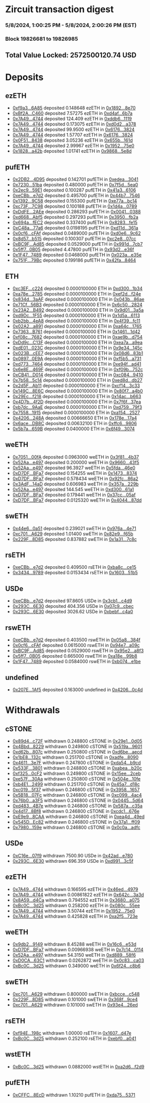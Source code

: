 # Zircuit transaction digest
### 5/8/2024, 1:00:25 PM - 5/8/2024, 2:00:26 PM (EST)
### Block 19826681 to 19826985

## Total Value Locked: 2572500120.74 USD

# Deposits
## ezETH
- [0xf9a3...6A85](https://etherscan.io/address/0xf9a30182654d8748FBB606Ec3CD0514B90756A85) deposited 0.148648 ezETH in [0x1892...8e70](https://etherscan.io/tx/0xf9a30182654d8748FBB606Ec3CD0514B90756A85)
- [0xBf2A...C460](https://etherscan.io/address/0xBf2Ac0BaF27BE73Fc245547e7b0A56C86fC1C460) deposited 7.57275 ezETH in [0xd4af...6b7a](https://etherscan.io/tx/0xBf2Ac0BaF27BE73Fc245547e7b0A56C86fC1C460)
- [0x7A49...4744](https://etherscan.io/address/0x7A493Be5c2ce014cD049Bf178a1ac0Db1B434744) deposited 124.409 ezETH in [0xddb6...1119](https://etherscan.io/tx/0x7A493Be5c2ce014cD049Bf178a1ac0Db1B434744)
- [0x7A49...4744](https://etherscan.io/address/0x7A493Be5c2ce014cD049Bf178a1ac0Db1B434744) deposited 0.173075 ezETH in [0xd0d2...a378](https://etherscan.io/tx/0x7A493Be5c2ce014cD049Bf178a1ac0Db1B434744)
- [0x7A49...4744](https://etherscan.io/address/0x7A493Be5c2ce014cD049Bf178a1ac0Db1B434744) deposited 99.9500 ezETH in [0x6176...3824](https://etherscan.io/tx/0x7A493Be5c2ce014cD049Bf178a1ac0Db1B434744)
- [0x7A49...4744](https://etherscan.io/address/0x7A493Be5c2ce014cD049Bf178a1ac0Db1B434744) deposited 1.57707 ezETH in [0x6176...3824](https://etherscan.io/tx/0x7A493Be5c2ce014cD049Bf178a1ac0Db1B434744)
- [0x0F51...8438](https://etherscan.io/address/0x0F5151ba2B0af94c7fe5118Ab56269482dEd8438) deposited 3.05236 ezETH in [0x655b...161d](https://etherscan.io/tx/0x0F5151ba2B0af94c7fe5118Ab56269482dEd8438)
- [0x7A49...4744](https://etherscan.io/address/0x7A493Be5c2ce014cD049Bf178a1ac0Db1B434744) deposited 2.99967 ezETH in [0x1952...75e0](https://etherscan.io/tx/0x7A493Be5c2ce014cD049Bf178a1ac0Db1B434744)
- [0x1828...a42b](https://etherscan.io/address/0x1828D3d89C9057C4d56D6bcd10F8B70F8Fc6a42b) deposited 1.01741 ezETH in [0x9868...5e8d](https://etherscan.io/tx/0x1828D3d89C9057C4d56D6bcd10F8B70F8Fc6a42b)
## pufETH
- [0x2DB2...4D95](https://etherscan.io/address/0x2DB249d91d53ae87222A5d15Cd44c15ff53a4D95) deposited 0.142701 pufETH in [0xedea...3041](https://etherscan.io/tx/0x2DB249d91d53ae87222A5d15Cd44c15ff53a4D95)
- [0x7230...51ba](https://etherscan.io/address/0x7230D59F056160b5bD420711F58765c2F34f51ba) deposited 0.480000 pufETH in [0x7f5d...5ea0](https://etherscan.io/tx/0x7230D59F056160b5bD420711F58765c2F34f51ba)
- [0x2ec9...59E1](https://etherscan.io/address/0x2ec904e272A634906CdB78839aCbd6A85bB059E1) deposited 0.100287 pufETH in [0x41a3...6106](https://etherscan.io/tx/0x2ec904e272A634906CdB78839aCbd6A85bB059E1)
- [0xeCBb...e7d2](https://etherscan.io/address/0xeCBb016F886769d63349a616CD575cCD66Bae7d2) deposited 0.495700 pufETH in [0x44b7...7546](https://etherscan.io/tx/0xeCBb016F886769d63349a616CD575cCD66Bae7d2)
- [0x1392...9C58](https://etherscan.io/address/0x1392782e55DC8BbAb71a338Fb7560EBDCAc19C58) deposited 0.155300 pufETH in [0xe77a...bc14](https://etherscan.io/tx/0x1392782e55DC8BbAb71a338Fb7560EBDCAc19C58)
- [0xc73F...7C98](https://etherscan.io/address/0xc73F272e46460258576524439264c48cB36E7C98) deposited 0.100188 pufETH in [0x1d4a...0789](https://etherscan.io/tx/0xc73F272e46460258576524439264c48cB36E7C98)
- [0xDdFE...2AEe](https://etherscan.io/address/0xDdFE9402E3Cd6913c64eF4c3B8D4d98F25582AEe) deposited 0.286293 pufETH in [0x0041...0388](https://etherscan.io/tx/0xDdFE9402E3Cd6913c64eF4c3B8D4d98F25582AEe)
- [0xd668...Abf5](https://etherscan.io/address/0xd668337cB6b623216a93e55b76F8AF19aF10Abf5) deposited 0.297293 pufETH in [0x3950...fb2a](https://etherscan.io/tx/0xd668337cB6b623216a93e55b76F8AF19aF10Abf5)
- [0x694a...fEC2](https://etherscan.io/address/0x694a6E4bA57b3CB8A90Cb962edaCb6960305fEC2) deposited 0.337400 pufETH in [0x8283...fe15](https://etherscan.io/tx/0x694a6E4bA57b3CB8A90Cb962edaCb6960305fEC2)
- [0xC48a...77a6](https://etherscan.io/address/0xC48ac3782592e451Ff613100E0d3C9a2318D77a6) deposited 0.0198195 pufETH in [0xd11d...361a](https://etherscan.io/tx/0xC48ac3782592e451Ff613100E0d3C9a2318D77a6)
- [0x0cf6...cFAf](https://etherscan.io/address/0x0cf6eF0Cd9C89C9F4661223929353d5d8375cFAf) deposited 0.0489000 pufETH in [0xd0e6...9c62](https://etherscan.io/tx/0x0cf6eF0Cd9C89C9F4661223929353d5d8375cFAf)
- [0x8d57...b515](https://etherscan.io/address/0x8d57139ED72D1fea0b7B87805C1d6036E945b515) deposited 0.100307 pufETH in [0xc2e8...07cc](https://etherscan.io/tx/0x8d57139ED72D1fea0b7B87805C1d6036E945b515)
- [0xBC9F...Ad85](https://etherscan.io/address/0xBC9FA7ca1AC282F0168843AB396bdA164D64Ad85) deposited 0.0529000 pufETH in [0x991d...7cb7](https://etherscan.io/tx/0xBC9FA7ca1AC282F0168843AB396bdA164D64Ad85)
- [0x5ff7...0B05](https://etherscan.io/address/0x5ff733F4303204375008E20f7f6696244D9F0B05) deposited 4.47800 pufETH in [0x93d2...e36f](https://etherscan.io/tx/0x5ff733F4303204375008E20f7f6696244D9F0B05)
- [0x1F47...7489](https://etherscan.io/address/0x1F476642f5D26B4EF09808E777297f3F02347489) deposited 0.0468000 pufETH in [0x023a...e35e](https://etherscan.io/tx/0x1F476642f5D26B4EF09808E777297f3F02347489)
- [0x751F...79Bc](https://etherscan.io/address/0x751Fa51ccF05f97F7FA3EF12b3b81723f24079Bc) deposited 0.199186 pufETH in [0x42fa...8464](https://etherscan.io/tx/0x751Fa51ccF05f97F7FA3EF12b3b81723f24079Bc)
## ETH
- [0xc3EF...c224](https://etherscan.io/address/0xc3EFFB654705066d1F37Feb3401e00c283CEc224) deposited 0.0000100000 ETH in [0xd300...1b34](https://etherscan.io/tx/0xc3EFFB654705066d1F37Feb3401e00c283CEc224)
- [0xa78e...2785](https://etherscan.io/address/0xa78ea74a17066A9e4289CC9228e764eF3Bf12785) deposited 0.0000100000 ETH in [0xef2d...f24e](https://etherscan.io/tx/0xa78ea74a17066A9e4289CC9228e764eF3Bf12785)
- [0x834d...3aAF](https://etherscan.io/address/0x834d43ECcb88cC24DD13F29B817a199Ad2e33aAF) deposited 0.0000100000 ETH in [0x043b...86ae](https://etherscan.io/tx/0x834d43ECcb88cC24DD13F29B817a199Ad2e33aAF)
- [0x71Cf...56B3](https://etherscan.io/address/0x71Cf9513CCd8cbae3fFF72e9FBd82Cba46C156B3) deposited 0.0000100000 ETH in [0x6c50...2824](https://etherscan.io/tx/0x71Cf9513CCd8cbae3fFF72e9FBd82Cba46C156B3)
- [0x23A2...B492](https://etherscan.io/address/0x23A2a9C61dFD1dB078CA5bEe8F2D7eec33eBB492) deposited 0.0000100000 ETH in [0x9d01...3a5a](https://etherscan.io/tx/0x23A2a9C61dFD1dB078CA5bEe8F2D7eec33eBB492)
- [0xd9Dc...1F55](https://etherscan.io/address/0xd9Dc1399680D9bAa680b8236885554e6dD411F55) deposited 0.0000100000 ETH in [0x1d5a...6113](https://etherscan.io/tx/0xd9Dc1399680D9bAa680b8236885554e6dD411F55)
- [0xb2bb...4eA8](https://etherscan.io/address/0xb2bbA6e965d781fEf2C5Ffdc5Bf4fd2B093F4eA8) deposited 0.0000100000 ETH in [0x4f39...fc11](https://etherscan.io/tx/0xb2bbA6e965d781fEf2C5Ffdc5Bf4fd2B093F4eA8)
- [0x02A2...a891](https://etherscan.io/address/0x02A24B406958F263449fdFd2187216DF5b3ba891) deposited 0.0000100000 ETH in [0xa64c...1765](https://etherscan.io/tx/0x02A24B406958F263449fdFd2187216DF5b3ba891)
- [0x7363...B761](https://etherscan.io/address/0x7363E9F0757aC34FafeE8916B1d4B6B0CB46B761) deposited 0.0000100000 ETH in [0x1461...1d42](https://etherscan.io/tx/0x7363E9F0757aC34FafeE8916B1d4B6B0CB46B761)
- [0xf08c...7682](https://etherscan.io/address/0xf08ca19C1f406bF520c1DFFe3b35a30645a37682) deposited 0.0000100000 ETH in [0xae9b...d754](https://etherscan.io/tx/0xf08ca19C1f406bF520c1DFFe3b35a30645a37682)
- [0xDd9c...C13F](https://etherscan.io/address/0xDd9cbB464232960d2Fa791c3E18A7C2c003bC13F) deposited 0.0000100000 ETH in [0xea7a...a9ea](https://etherscan.io/tx/0xDd9cbB464232960d2Fa791c3E18A7C2c003bC13F)
- [0xdE01...023C](https://etherscan.io/address/0xdE0168b04fd134347470602f2aC1DeFDB80d023C) deposited 0.0000100000 ETH in [0x9e34...145c](https://etherscan.io/tx/0xdE0168b04fd134347470602f2aC1DeFDB80d023C)
- [0x023B...cEE7](https://etherscan.io/address/0x023BAd1Fa1158db7De21124180394C5790b4cEE7) deposited 0.0000100000 ETH in [0x08d6...83b1](https://etherscan.io/tx/0x023BAd1Fa1158db7De21124180394C5790b4cEE7)
- [0x0897...0E9A](https://etherscan.io/address/0x08975FdCB6547eeAbb5952a9545B46a725590E9A) deposited 0.0000100000 ETH in [0xf5b5...a731](https://etherscan.io/tx/0x08975FdCB6547eeAbb5952a9545B46a725590E9A)
- [0xd773...7464](https://etherscan.io/address/0xd773090E67Ee399D6Cc61e9b58d659d0A8Dc7464) deposited 0.0000100000 ETH in [0xe94f...ad41](https://etherscan.io/tx/0xd773090E67Ee399D6Cc61e9b58d659d0A8Dc7464)
- [0x6e8E...469F](https://etherscan.io/address/0x6e8E4A3d0B0B7dEd9ABf738B8F40fb7710f5469F) deposited 0.0000100000 ETH in [0xf09b...752c](https://etherscan.io/tx/0x6e8E4A3d0B0B7dEd9ABf738B8F40fb7710f5469F)
- [0xCB41...D014](https://etherscan.io/address/0xCB410Bc9DFCeC1BA699DCa3d427dD42AE47bD014) deposited 0.0000100000 ETH in [0xc084...9410](https://etherscan.io/tx/0xCB410Bc9DFCeC1BA699DCa3d427dD42AE47bD014)
- [0x7b58...5c14](https://etherscan.io/address/0x7b58b24589C7eD69a58BcE2d43B60Eded3715c14) deposited 0.0000100000 ETH in [0xed8d...db27](https://etherscan.io/tx/0x7b58b24589C7eD69a58BcE2d43B60Eded3715c14)
- [0x2d5F...Ab11](https://etherscan.io/address/0x2d5F81276F4582e0B04250BfE46621d29b41Ab11) deposited 0.0000100000 ETH in [0xcf14...3c33](https://etherscan.io/tx/0x2d5F81276F4582e0B04250BfE46621d29b41Ab11)
- [0x149C...8E6C](https://etherscan.io/address/0x149C98Ca97401350169A33427B7B16D8bA1e8E6C) deposited 0.0000100000 ETH in [0x80f7...a4b0](https://etherscan.io/tx/0x149C98Ca97401350169A33427B7B16D8bA1e8E6C)
- [0x29Ec...f218](https://etherscan.io/address/0x29Eccf973707070c72765bEd81ACEb7530b3f218) deposited 0.0000100000 ETH in [0x14ac...b663](https://etherscan.io/tx/0x29Eccf973707070c72765bEd81ACEb7530b3f218)
- [0x4D7b...4f2D](https://etherscan.io/address/0x4D7baead9C4bD3F4671476aF32DeA6db7f564f2D) deposited 0.0000100000 ETH in [0x7f6f...37ea](https://etherscan.io/tx/0x4D7baead9C4bD3F4671476aF32DeA6db7f564f2D)
- [0xb7dc...9AaE](https://etherscan.io/address/0xb7dc10eD4C657De6c0D48D85Dd96A64d8bdF9AaE) deposited 0.0000100000 ETH in [0xd759...79f3](https://etherscan.io/tx/0xb7dc10eD4C657De6c0D48D85Dd96A64d8bdF9AaE)
- [0x7558...1915](https://etherscan.io/address/0x75583d01985C1EF1b46BF9aa3e9184e2C6641915) deposited 0.0000100000 ETH in [0xa154...2527](https://etherscan.io/tx/0x75583d01985C1EF1b46BF9aa3e9184e2C6641915)
- [0x4206...248A](https://etherscan.io/address/0x42060B475162FD76394Bd78170fAF69D28C9248A) deposited 0.00666650 ETH in [0x178e...17a4](https://etherscan.io/tx/0x42060B475162FD76394Bd78170fAF69D28C9248A)
- [0x6ace...DB8C](https://etherscan.io/address/0x6acef961C5C51289EFE191d5e9682e91Ff48DB8C) deposited 0.00632100 ETH in [0xffc6...9806](https://etherscan.io/tx/0x6acef961C5C51289EFE191d5e9682e91Ff48DB8C)
- [0x5b7a...659B](https://etherscan.io/address/0x5b7a27D64D0252A58Cf8fc1326d749B88544659B) deposited 0.0400000 ETH in [0x6f49...3074](https://etherscan.io/tx/0x5b7a27D64D0252A58Cf8fc1326d749B88544659B)
## weETH
- [0x7051...00fA](https://etherscan.io/address/0x70517252b5F5DC5c4e2Fb46dE22A02aE097600fA) deposited 0.0963000 weETH in [0x3f81...4b37](https://etherscan.io/tx/0x70517252b5F5DC5c4e2Fb46dE22A02aE097600fA)
- [0x52Aa...e497](https://etherscan.io/address/0x52Aa899454998Be5b000Ad077a46Bbe360F4e497) deposited 0.200000 weETH in [0x9660...43f5](https://etherscan.io/tx/0x52Aa899454998Be5b000Ad077a46Bbe360F4e497)
- [0x52Aa...e497](https://etherscan.io/address/0x52Aa899454998Be5b000Ad077a46Bbe360F4e497) deposited 96.3927 weETH in [0x5fda...46e0](https://etherscan.io/tx/0x52Aa899454998Be5b000Ad077a46Bbe360F4e497)
- [0xD7DF...BFa7](https://etherscan.io/address/0xD7DF7E085214743530afF339aFC420c7c720BFa7) deposited 0.154255 weETH in [0x1473...8374](https://etherscan.io/tx/0xD7DF7E085214743530afF339aFC420c7c720BFa7)
- [0xD7DF...BFa7](https://etherscan.io/address/0xD7DF7E085214743530afF339aFC420c7c720BFa7) deposited 0.578434 weETH in [0x92fc...86a2](https://etherscan.io/tx/0xD7DF7E085214743530afF339aFC420c7c720BFa7)
- [0x3AdF...14aD](https://etherscan.io/address/0x3AdFd9d932Ef66fAa4089C381169d502F05f14aD) deposited 0.606983 weETH in [0x357a...229b](https://etherscan.io/tx/0x3AdFd9d932Ef66fAa4089C381169d502F05f14aD)
- [0x52Aa...e497](https://etherscan.io/address/0x52Aa899454998Be5b000Ad077a46Bbe360F4e497) deposited 144.545 weETH in [0xd300...61a1](https://etherscan.io/tx/0x52Aa899454998Be5b000Ad077a46Bbe360F4e497)
- [0xD7DF...BFa7](https://etherscan.io/address/0xD7DF7E085214743530afF339aFC420c7c720BFa7) deposited 0.179441 weETH in [0x37cc...05af](https://etherscan.io/tx/0xD7DF7E085214743530afF339aFC420c7c720BFa7)
- [0xD7DF...BFa7](https://etherscan.io/address/0xD7DF7E085214743530afF339aFC420c7c720BFa7) deposited 0.0125320 weETH in [0x4044...87dd](https://etherscan.io/tx/0xD7DF7E085214743530afF339aFC420c7c720BFa7)
## swETH
- [0x44e6...0a51](https://etherscan.io/address/0x44e6c8a3A35EDA2b92b288c8226D1B2F183d0a51) deposited 0.239021 swETH in [0x976a...4e71](https://etherscan.io/tx/0x44e6c8a3A35EDA2b92b288c8226D1B2F183d0a51)
- [0xc701...A629](https://etherscan.io/address/0xc701F7d8f93C933156e585825D213c65F71dA629) deposited 1.01400 swETH in [0x82e9...f65b](https://etherscan.io/tx/0xc701F7d8f93C933156e585825D213c65F71dA629)
- [0x229F...8D85](https://etherscan.io/address/0x229F25062Cba6FD77b17167e4c8c8612BBFE8D85) deposited 0.837882 swETH in [0x1a31...7c8c](https://etherscan.io/tx/0x229F25062Cba6FD77b17167e4c8c8612BBFE8D85)
## rsETH
- [0xeCBb...e7d2](https://etherscan.io/address/0xeCBb016F886769d63349a616CD575cCD66Bae7d2) deposited 0.409500 rsETH in [0xba8c...ce15](https://etherscan.io/tx/0xeCBb016F886769d63349a616CD575cCD66Bae7d2)
- [0x3434...9789](https://etherscan.io/address/0x34349c5569e7B846c3558961552D2202760A9789) deposited 0.0153434 rsETH in [0x1603...51b5](https://etherscan.io/tx/0x34349c5569e7B846c3558961552D2202760A9789)
## USDe
- [0xeCBb...e7d2](https://etherscan.io/address/0xeCBb016F886769d63349a616CD575cCD66Bae7d2) deposited 97.8605 USDe in [0x3cb1...c4d9](https://etherscan.io/tx/0xeCBb016F886769d63349a616CD575cCD66Bae7d2)
- [0x293C...6E30](https://etherscan.io/address/0x293C6937D8D82e05B01335F7B33FBA0c8e256E30) deposited 404.356 USDe in [0x07c9...cbec](https://etherscan.io/tx/0x293C6937D8D82e05B01335F7B33FBA0c8e256E30)
- [0x293C...6E30](https://etherscan.io/address/0x293C6937D8D82e05B01335F7B33FBA0c8e256E30) deposited 3026.62 USDe in [0xbebf...c4a0](https://etherscan.io/tx/0x293C6937D8D82e05B01335F7B33FBA0c8e256E30)
## rswETH
- [0xeCBb...e7d2](https://etherscan.io/address/0xeCBb016F886769d63349a616CD575cCD66Bae7d2) deposited 0.403500 rswETH in [0x05a8...384f](https://etherscan.io/tx/0xeCBb016F886769d63349a616CD575cCD66Bae7d2)
- [0x0cf6...cFAf](https://etherscan.io/address/0x0cf6eF0Cd9C89C9F4661223929353d5d8375cFAf) deposited 0.0615000 rswETH in [0x94e7...a09c](https://etherscan.io/tx/0x0cf6eF0Cd9C89C9F4661223929353d5d8375cFAf)
- [0xBC9F...Ad85](https://etherscan.io/address/0xBC9FA7ca1AC282F0168843AB396bdA164D64Ad85) deposited 0.0529000 rswETH in [0x95e2...a8f3](https://etherscan.io/tx/0xBC9FA7ca1AC282F0168843AB396bdA164D64Ad85)
- [0x5ff7...0B05](https://etherscan.io/address/0x5ff733F4303204375008E20f7f6696244D9F0B05) deposited 0.665000 rswETH in [0xa18e...99b8](https://etherscan.io/tx/0x5ff733F4303204375008E20f7f6696244D9F0B05)
- [0x1F47...7489](https://etherscan.io/address/0x1F476642f5D26B4EF09808E777297f3F02347489) deposited 0.0584000 rswETH in [0xb074...e1be](https://etherscan.io/tx/0x1F476642f5D26B4EF09808E777297f3F02347489)
## undefined
- [0x207E...1Af5](https://etherscan.io/address/0x207EE522E0a559CbACCa0e581FC17D5877dd1Af5) deposited 0.163000 undefined in [0x4206...0c4d](https://etherscan.io/tx/0x207EE522E0a559CbACCa0e581FC17D5877dd1Af5)
# Withdrawals
## cSTONE
- [0x89d4...c72F](https://etherscan.io/address/0x89d4F61CA7e2682252837c724E2db07c09ccc72F) withdrawn 0.248800 cSTONE in [0x29e1...0d05](https://etherscan.io/tx/0x89d4F61CA7e2682252837c724E2db07c09ccc72F)
- [0x4Bbd...8229](https://etherscan.io/address/0x4BbdDe32b2a387247F94Cf67C6b487696E4e8229) withdrawn 0.249800 cSTONE in [0x519a...9601](https://etherscan.io/tx/0x4BbdDe32b2a387247F94Cf67C6b487696E4e8229)
- [0xd62b...807c](https://etherscan.io/address/0xd62b17846E6BDFc17b4250CdeeD2157C4a86807c) withdrawn 0.250800 cSTONE in [0xd6be...aecd](https://etherscan.io/tx/0xd62b17846E6BDFc17b4250CdeeD2157C4a86807c)
- [0x1bE8...132c](https://etherscan.io/address/0x1bE8829F28dC60779C5c2BBb44eF9641DE2E132c) withdrawn 0.251700 cSTONE in [0xadfe...8090](https://etherscan.io/tx/0x1bE8829F28dC60779C5c2BBb44eF9641DE2E132c)
- [0x4611...3e7F](https://etherscan.io/address/0x461131f61f33E9976A2b35bdE93eCC1E98003e7F) withdrawn 0.247800 cSTONE in [0xda54...b9cd](https://etherscan.io/tx/0x461131f61f33E9976A2b35bdE93eCC1E98003e7F)
- [0x533F...3801](https://etherscan.io/address/0x533Fd0CCa3Adef828f0B92fDcBADff21eBfb3801) withdrawn 0.248800 cSTONE in [0xabea...b20c](https://etherscan.io/tx/0x533Fd0CCa3Adef828f0B92fDcBADff21eBfb3801)
- [0xf325...0cF2](https://etherscan.io/address/0xf325aacD99886F6E76EFAeC718518d665a780cF2) withdrawn 0.249800 cSTONE in [0x15ee...2ceb](https://etherscan.io/tx/0xf325aacD99886F6E76EFAeC718518d665a780cF2)
- [0xe57F...30Aa](https://etherscan.io/address/0xe57F3AdbCFf8B1688d85e8fA8d9Bed54162030Aa) withdrawn 0.250800 cSTONE in [0x504e...10fe](https://etherscan.io/tx/0xe57F3AdbCFf8B1688d85e8fA8d9Bed54162030Aa)
- [0xb4E1...2499](https://etherscan.io/address/0xb4E10EF46Ee644A84fB9b57A8fa196CdF2B22499) withdrawn 0.251700 cSTONE in [0x45a7...d18c](https://etherscan.io/tx/0xb4E10EF46Ee644A84fB9b57A8fa196CdF2B22499)
- [0xc019...5f37](https://etherscan.io/address/0xc019Bcc1b9D015001Fe805F0D3a7038CC6025f37) withdrawn 0.246800 cSTONE in [0x3958...1657](https://etherscan.io/tx/0xc019Bcc1b9D015001Fe805F0D3a7038CC6025f37)
- [0x5B18...07Fc](https://etherscan.io/address/0x5B18395a6149a29CaCC6674542a495e850fc07Fc) withdrawn 0.246800 cSTONE in [0xc099...4ac4](https://etherscan.io/tx/0x5B18395a6149a29CaCC6674542a495e850fc07Fc)
- [0x76b0...a3F5](https://etherscan.io/address/0x76b02a2e8306da9e62ec850D1fF3efB02640a3F5) withdrawn 0.246800 cSTONE in [0x0445...5d64](https://etherscan.io/tx/0x76b02a2e8306da9e62ec850D1fF3efB02640a3F5)
- [0xd483...4B7e](https://etherscan.io/address/0xd483cca99340f9B00bffbAb3A785d6e3AC564B7e) withdrawn 0.246800 cSTONE in [0x587a...c35a](https://etherscan.io/tx/0xd483cca99340f9B00bffbAb3A785d6e3AC564B7e)
- [0x4d17...8Bf8](https://etherscan.io/address/0x4d1752d02A91376899dBaF1e2C4B48D0D38C8Bf8) withdrawn 0.246800 cSTONE in [0xcdc1...676e](https://etherscan.io/tx/0x4d1752d02A91376899dBaF1e2C4B48D0D38C8Bf8)
- [0xE9e9...8CAA](https://etherscan.io/address/0xE9e9062723407921835CB2bFd8643927E5d28CAA) withdrawn 0.246800 cSTONE in [0xea4d...49ed](https://etherscan.io/tx/0xE9e9062723407921835CB2bFd8643927E5d28CAA)
- [0x545D...Ec82](https://etherscan.io/address/0x545D3Cd830957D150F3E5c2574ab4E49ad65Ec82) withdrawn 0.246800 cSTONE in [0x37a1...ff09](https://etherscan.io/tx/0x545D3Cd830957D150F3E5c2574ab4E49ad65Ec82)
- [0x7980...159e](https://etherscan.io/address/0x79809bc38ffec9667C73f779e77Ddf6A2608159e) withdrawn 0.246800 cSTONE in [0x0c0a...adfc](https://etherscan.io/tx/0x79809bc38ffec9667C73f779e77Ddf6A2608159e)
## USDe
- [0xC16e...07f9](https://etherscan.io/address/0xC16e976e9BE798000Ed2E6e97eC83dC70AAA07f9) withdrawn 7500.90 USDe in [0x42ad...e780](https://etherscan.io/tx/0xC16e976e9BE798000Ed2E6e97eC83dC70AAA07f9)
- [0x293C...6E30](https://etherscan.io/address/0x293C6937D8D82e05B01335F7B33FBA0c8e256E30) withdrawn 696.359 USDe in [0xd991...3c5f](https://etherscan.io/tx/0x293C6937D8D82e05B01335F7B33FBA0c8e256E30)
## ezETH
- [0x7A49...4744](https://etherscan.io/address/0x7A493Be5c2ce014cD049Bf178a1ac0Db1B434744) withdrawn 0.166595 ezETH in [0x46ed...4979](https://etherscan.io/tx/0x7A493Be5c2ce014cD049Bf178a1ac0Db1B434744)
- [0x7A49...4744](https://etherscan.io/address/0x7A493Be5c2ce014cD049Bf178a1ac0Db1B434744) withdrawn 0.00861822 ezETH in [0x642c...3a3d](https://etherscan.io/tx/0x7A493Be5c2ce014cD049Bf178a1ac0Db1B434744)
- [0x8A59...d4Ca](https://etherscan.io/address/0x8A5933C09EA5d64d22c48cece720141090e3d4Ca) withdrawn 0.794552 ezETH in [0x3680...a075](https://etherscan.io/tx/0x8A5933C09EA5d64d22c48cece720141090e3d4Ca)
- [0xBc0C...3d25](https://etherscan.io/address/0xBc0CBfc04fB4DEb175effc652bbe7f06Bb7c3d25) withdrawn 0.258200 ezETH in [0x080c...55ee](https://etherscan.io/tx/0xBc0CBfc04fB4DEb175effc652bbe7f06Bb7c3d25)
- [0x7A49...4744](https://etherscan.io/address/0x7A493Be5c2ce014cD049Bf178a1ac0Db1B434744) withdrawn 3.50744 ezETH in [0x1952...75e0](https://etherscan.io/tx/0x7A493Be5c2ce014cD049Bf178a1ac0Db1B434744)
- [0x7A49...4744](https://etherscan.io/address/0x7A493Be5c2ce014cD049Bf178a1ac0Db1B434744) withdrawn 0.425828 ezETH in [0xa2f5...723e](https://etherscan.io/tx/0x7A493Be5c2ce014cD049Bf178a1ac0Db1B434744)
## weETH
- [0x9db2...9149](https://etherscan.io/address/0x9db2d94C36B0c38851dc635F3115F8282D929149) withdrawn 8.45288 weETH in [0x16c6...e53d](https://etherscan.io/tx/0x9db2d94C36B0c38851dc635F3115F8282D929149)
- [0xD7DF...BFa7](https://etherscan.io/address/0xD7DF7E085214743530afF339aFC420c7c720BFa7) withdrawn 0.00966938 weETH in [0x7c14...0114](https://etherscan.io/tx/0xD7DF7E085214743530afF339aFC420c7c720BFa7)
- [0x52Aa...e497](https://etherscan.io/address/0x52Aa899454998Be5b000Ad077a46Bbe360F4e497) withdrawn 54.3150 weETH in [0xd889...58f6](https://etherscan.io/tx/0x52Aa899454998Be5b000Ad077a46Bbe360F4e497)
- [0xD0CA...63C1](https://etherscan.io/address/0xD0CA1dE6F12BBF9590a6e1614d252067Ed4F63C1) withdrawn 0.0262872 weETH in [0x0c83...ca03](https://etherscan.io/tx/0xD0CA1dE6F12BBF9590a6e1614d252067Ed4F63C1)
- [0xBc0C...3d25](https://etherscan.io/address/0xBc0CBfc04fB4DEb175effc652bbe7f06Bb7c3d25) withdrawn 0.349000 weETH in [0x6f24...c8b6](https://etherscan.io/tx/0xBc0CBfc04fB4DEb175effc652bbe7f06Bb7c3d25)
## swETH
- [0xc701...A629](https://etherscan.io/address/0xc701F7d8f93C933156e585825D213c65F71dA629) withdrawn 0.800000 swETH in [0xbcce...c548](https://etherscan.io/tx/0xc701F7d8f93C933156e585825D213c65F71dA629)
- [0x229F...8D85](https://etherscan.io/address/0x229F25062Cba6FD77b17167e4c8c8612BBFE8D85) withdrawn 0.101000 swETH in [0x368f...9ce4](https://etherscan.io/tx/0x229F25062Cba6FD77b17167e4c8c8612BBFE8D85)
- [0xc701...A629](https://etherscan.io/address/0xc701F7d8f93C933156e585825D213c65F71dA629) withdrawn 0.101000 swETH in [0x93e4...26ed](https://etherscan.io/tx/0xc701F7d8f93C933156e585825D213c65F71dA629)
## rsETH
- [0xf94E...198c](https://etherscan.io/address/0xf94E58Ec0597f71D217412ABb1c4210d4E7c198c) withdrawn 1.00000 rsETH in [0x1607...d47e](https://etherscan.io/tx/0xf94E58Ec0597f71D217412ABb1c4210d4E7c198c)
- [0xBc0C...3d25](https://etherscan.io/address/0xBc0CBfc04fB4DEb175effc652bbe7f06Bb7c3d25) withdrawn 0.252100 rsETH in [0xebf0...a041](https://etherscan.io/tx/0xBc0CBfc04fB4DEb175effc652bbe7f06Bb7c3d25)
## wstETH
- [0xBc0C...3d25](https://etherscan.io/address/0xBc0CBfc04fB4DEb175effc652bbe7f06Bb7c3d25) withdrawn 0.0882000 wstETH in [0xa2d6...f2d9](https://etherscan.io/tx/0xBc0CBfc04fB4DEb175effc652bbe7f06Bb7c3d25)
## pufETH
- [0xCFFC...8EcD](https://etherscan.io/address/0xCFFC7854Bc1482081b293D19B765e365f8808EcD) withdrawn 1.10210 pufETH in [0xda75...5371](https://etherscan.io/tx/0xCFFC7854Bc1482081b293D19B765e365f8808EcD)
